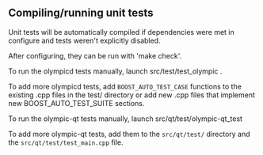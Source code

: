 Compiling/running unit tests
------------------------------------

Unit tests will be automatically compiled if dependencies were met in configure
and tests weren't explicitly disabled.

After configuring, they can be run with 'make check'.

To run the olympicd tests manually, launch src/test/test_olympic .

To add more olympicd tests, add `BOOST_AUTO_TEST_CASE` functions to the existing
.cpp files in the test/ directory or add new .cpp files that
implement new BOOST_AUTO_TEST_SUITE sections.

To run the olympic-qt tests manually, launch src/qt/test/olympic-qt_test

To add more olympic-qt tests, add them to the `src/qt/test/` directory and
the `src/qt/test/test_main.cpp` file.
